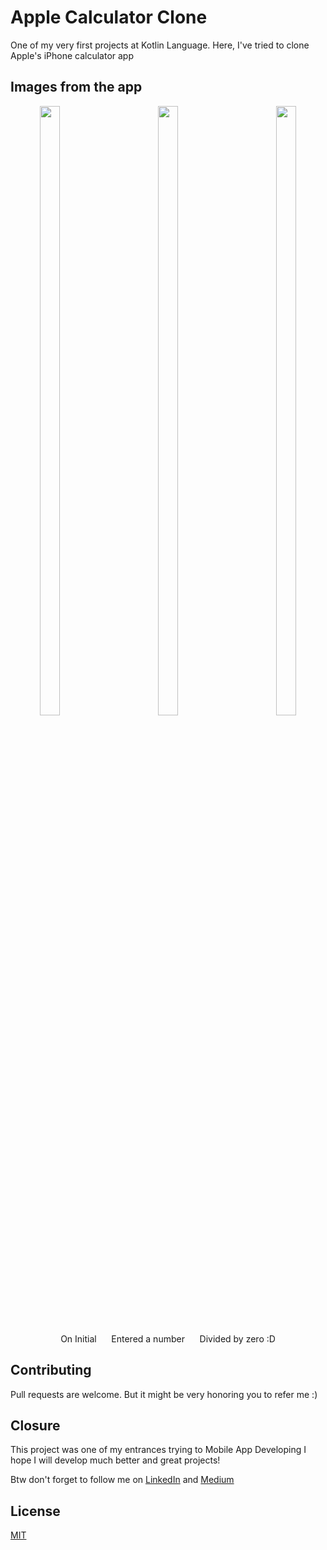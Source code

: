 # Apple Calculator Clone

One of my very first projects at Kotlin Language. Here, I've tried to clone Apple's iPhone calculator app

## Images from the app

<p align=center>
  <img src="https://user-images.githubusercontent.com/76007933/208976297-a3ef5757-4f19-43bb-8992-363af627cc21.png" width=25% height=50% align="left"> <img src="https://user-images.githubusercontent.com/76007933/208976803-fdd26805-0fa4-4d4e-855a-8a850add6252.png" width=25% height=50% align=center> <img src="https://user-images.githubusercontent.com/76007933/208976907-95586945-0ec6-4c00-b113-2000a962eb8a.png" width=25% height=50% align="right">
</p>

<p align=center>
<a style="text-align:left">On Initial</a> &nbsp;&nbsp;&nbsp;&nbsp; <a style="text-align:right">Entered a number</a> &nbsp;&nbsp;&nbsp;&nbsp; <a style="text-align:center">Divided by zero :D</a>
</p>





## Contributing

Pull requests are welcome. But it might be very honoring you to refer me :)


## Closure
This project was one of my entrances trying to Mobile App Developing I hope I will develop much better and great projects!

Btw don't forget to follow me on [LinkedIn](https://www.linkedin.com/in/tha-kcygt) and [Medium](https://medium.com/@tha_kcygt)

## License

[MIT](https://choosealicense.com/licenses/mit/)
